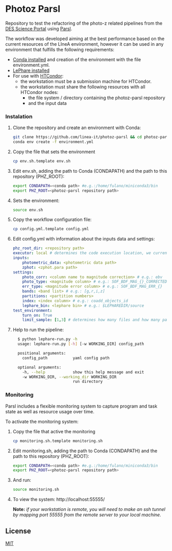 # Photoz Parsl

Repository to test the refactoring of the photo-z related pipelines from the [DES Science Portal](https://des-portal.linea.gov.br/) using [Parsl](https://parsl.readthedocs.io/en/stable/).

The workflow was developed aiming at the best performance based on the current resources of the LIneA environment, however it can be used in any environment that fulfills the following requirements:

* [Conda installed](https://docs.conda.io/en/latest/miniconda.html) and creation of the environment with the file environment.yml.
* [LePhare installed](https://www.cfht.hawaii.edu/~arnouts/LEPHARE/lephare.html)
* For use with [HTCondor](https://htcondor.readthedocs.io/en/latest/):
    * the workstation must be a submission machine for HTCondor.
    * the workstation must share the following resources with all HTCondor nodes:
        * the file system / directory containing the photoz-parsl repository
        * and the input data

### Instalation

1. Clone the repository and create an environment with Conda:
    ```bash
    git clone https://github.com/linea-it/photoz-parsl && cd photoz-parsl 
    conda env create -f environment.yml
    ```

2. Copy the file that sets the environment
    ```bash
    cp env.sh.template env.sh
    ```

3. Edit env.sh, adding the path to Conda (CONDAPATH) and the path to this repository (PHZ_ROOT): 
    ```bash
    export CONDAPATH=<conda path> #e.g.:/home/fulano/miniconda3/bin
    export PHZ_ROOT=<photoz-parsl repository path>
    ```

4. Sets the environment:

    ```bash
    source env.sh
    ```

5. Copy the workflow configuration file:
    ```bash
    cp config.yml.template config.yml
    ```

6. Edit config.yml with information about the inputs data and settings:

    <tr>
    <td>

    ```yml
    phz_root_dir: <repository path>
    executor: local # determines the code execution location, we currently have two options: "local" and "htcondor"
    inputs:
        photometric_data: <photometric data path>
        zphot: <zphot.para path>
    settings:
        photo_corr: <column name to magnitude correction> # e.g.: ebv
        photo_type: <magnitude column> # e.g.: SOF_BDF_MAG_{}_CORRECTED
        err_type: <magnitude error column> # e.g.: SOF_BDF_MAG_ERR_{}
        bands: <band list> # e.g.: [g,r,i,z]
        partitions: <partition numbers>
        index: <index column> # e.g.: coadd_objects_id
        lephare_bin: <lephare bin> # e.g.: $LEPHAREDIR/source
    test_environment:
        turn_on: True
        limit_sample: [1,3] # determines how many files and how many partitions the code will use. e.g.: [1,3] 1 file and 3 partitions
    ```
    </td>
    </tr>

7. Help to run the pipeline:
    ```bash
      $ python lephare-run.py -h
      usage: lephare-run.py [-h] [-w WORKING_DIR] config_path

      positional arguments:
        config_path           yaml config path

      optional arguments:
        -h, --help            show this help message and exit
        -w WORKING_DIR, --working_dir WORKING_DIR
                              run directory
   ``` 

### Monitoring

Parsl includes a flexible monitoring system to capture program and task state as well as resource usage over time. 

To activate the monitoring system:

1. Copy the file that active the monitoring
    ```bash
    cp monitoring.sh.template monitoring.sh
    ```

2. Edit monitoring.sh, adding the path to Conda (CONDAPATH) and the path to this repository (PHZ_ROOT): 
    ```bash
    export CONDAPATH=<conda path> #e.g.:/home/fulano/miniconda3/bin
    export PHZ_ROOT=<photoz-parsl repository path>
    ```

3. And run:

    ```bash
    source monitoring.sh
    ```

4. To view the system:
    http://localhost:55555/

    **Note:** *if your workstation is remote, you will need to make an ssh tunnel by mapping port 55555 from the remote server to your local machine.*

## License
[MIT](LICENSE.md)
